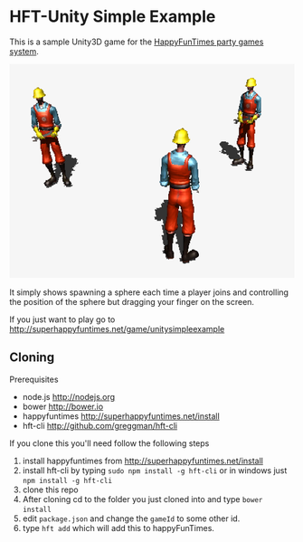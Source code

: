 HFT-Unity Simple Example
========================

This is a sample Unity3D game for the [HappyFunTimes party games system](http://greggman.github.io/HappyFunTimes).

<img src="screenshot.png" />

It simply shows spawning a sphere each time a player joins and controlling the position of the sphere
but dragging your finger on the screen.

If you just want to play go to http://superhappyfuntimes.net/game/unitysimpleexample

Cloning
-------

Prerequisites

*   node.js http://nodejs.org
*   bower http://bower.io
*   happyfuntimes http://superhappyfuntimes.net/install
*   hft-cli http://github.com/greggman/hft-cli

If you clone this you'll need follow the following steps

1.  install happyfuntimes from http://superhappyfuntimes.net/install
2.  install hft-cli by typing `sudo npm install -g hft-cli` or in windows just `npm install -g hft-cli`
3.  clone this repo
4.  After cloning cd to the folder you just cloned into and type `bower install`
5.  edit `package.json` and change the `gameId` to some other id.
6.  type `hft add` which will add this to happyFunTimes.



